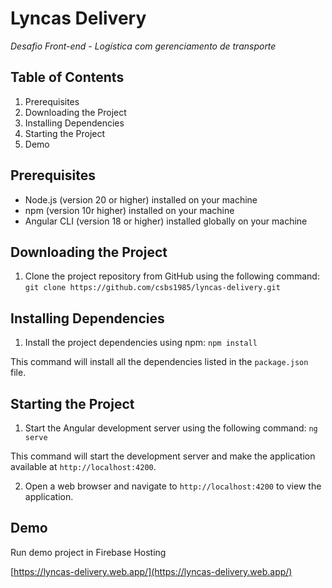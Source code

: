 
# **Lyncas Delivery**

*Desafio Front-end - Logística com gerenciamento de transporte*

## **Table of Contents**

1.  Prerequisites
2.  Downloading the Project
3.  Installing Dependencies
4.  Starting the Project
5.  Demo

## **Prerequisites**

-   Node.js (version 20 or higher) installed on your machine
-   npm (version 10r higher) installed on your machine
-   Angular CLI (version 18 or higher) installed globally on your machine

## **Downloading the Project**

1.  Clone the project repository from GitHub using the following command:
`git clone https://github.com/csbs1985/lyncas-delivery.git`


## **Installing Dependencies**

1.  Install the project dependencies using npm:
	`npm install`

This command will install all the dependencies listed in the  `package.json`  file.

## **Starting the Project**

1.  Start the Angular development server using the following command:
	`ng serve`

This command will start the development server and make the application available at  `http://localhost:4200`.

2.  Open a web browser and navigate to  `http://localhost:4200`  to view the application.

## **Demo**
Run demo project  in Firebase Hosting

[https://lyncas-delivery.web.app/](https://lyncas-delivery.web.app/)
